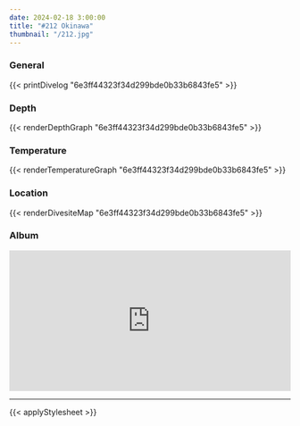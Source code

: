 ```yaml
---
date: 2024-02-18 3:00:00
title: "#212 Okinawa"
thumbnail: "/212.jpg"
---
```


### General

{{< printDivelog "6e3ff44323f34d299bde0b33b6843fe5" >}}

### Depth

{{< renderDepthGraph "6e3ff44323f34d299bde0b33b6843fe5" >}}

### Temperature

{{< renderTemperatureGraph "6e3ff44323f34d299bde0b33b6843fe5" >}}

### Location

{{< renderDivesiteMap "6e3ff44323f34d299bde0b33b6843fe5" >}}

### Album

<div class='lr_embed' style='position: relative; padding-bottom: 50%; height: 0; overflow: hidden;'><iframe id='iframe' src='https://lightroom.adobe.com/embed/shares/73371c3144084139a2ff1bc9ef59d617/slideshow?background_color=%232D2D2D&color=%23999999' frameborder='0'style='width:100%; height:100%; position: absolute; top:0; left:0;' ></iframe></div>

---

{{< applyStylesheet >}}
